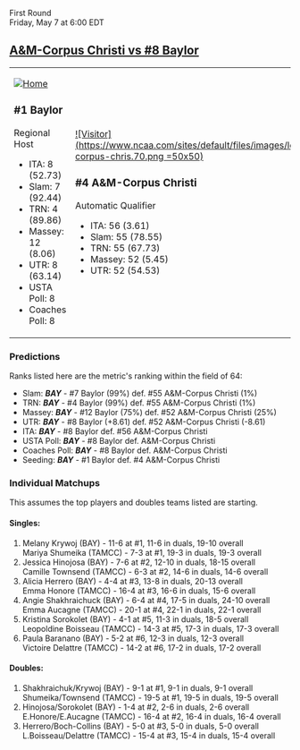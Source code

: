 First Round  
Friday, May 7 at 6:00 EDT
## [A&M-Corpus Christi vs #8 Baylor](https://www.ncaa.com/game/5833654) 

<table><tr><td>  

[![Home](https://www.ncaa.com/sites/default/files/images/logos/schools/b/baylor.70.png)](../index.md)  

### #1 Baylor  

Regional Host  
- ITA: 8 (52.73)  
- Slam: 7 (92.44)  
- TRN: 4 (89.86)  
- Massey: 12 (8.06)  
- UTR: 8 (63.14)  
- USTA Poll: 8  
- Coaches Poll: 8  

</td><td>  

[![Visitor](https://www.ncaa.com/sites/default/files/images/logos/schools/a/am-corpus-chris.70.png =50x50)](../index.md)  

### #4 A&M-Corpus Christi  

Automatic Qualifier  
- ITA: 56 (3.61)  
- Slam: 55 (78.55)  
- TRN: 55 (67.73)  
- Massey: 52 (5.45)  
- UTR: 52 (54.53)  

</td></tr></table>  

### Predictions  

Ranks listed here are the metric's ranking within the field of 64:  
- Slam: ***BAY*** - #7 Baylor (99%) def. #55 A&M-Corpus Christi (1%)  
- TRN: ***BAY*** - #4 Baylor (99%) def. #55 A&M-Corpus Christi (1%)  
- Massey: ***BAY*** - #12 Baylor (75%) def. #52 A&M-Corpus Christi (25%)  
- UTR: ***BAY*** - #8 Baylor (+8.61) def. #52 A&M-Corpus Christi (-8.61)  
- ITA: ***BAY*** - #8 Baylor def. #56 A&M-Corpus Christi  
- USTA Poll: ***BAY*** - #8 Baylor def. A&M-Corpus Christi  
- Coaches Poll: ***BAY*** - #8 Baylor def. A&M-Corpus Christi  
- Seeding: ***BAY*** - #1 Baylor def. #4 A&M-Corpus Christi  

### Individual Matchups  

This assumes the top players and doubles teams listed are starting.  

#### Singles:  
1. Melany Krywoj (BAY) - 11-6 at #1, 11-6 in duals, 19-10 overall  
   Mariya Shumeika (TAMCC) - 7-3 at #1, 19-3 in duals, 19-3 overall
2. Jessica Hinojosa (BAY) - 7-6 at #2, 12-10 in duals, 18-15 overall  
   Camille Townsend (TAMCC) - 6-3 at #2, 14-6 in duals, 14-6 overall
3. Alicia Herrero (BAY) - 4-4 at #3, 13-8 in duals, 20-13 overall  
   Emma Honore (TAMCC) - 16-4 at #3, 16-6 in duals, 15-6 overall
4. Angie Shakhraichuck (BAY) - 6-4 at #4, 17-5 in duals, 24-10 overall  
   Emma Aucagne (TAMCC) - 20-1 at #4, 22-1 in duals, 22-1 overall
5. Kristina Sorokolet (BAY) - 4-1 at #5, 11-3 in duals, 18-5 overall  
   Leopoldine Boisseau (TAMCC) - 14-3 at #5, 17-3 in duals, 17-3 overall
6. Paula Baranano (BAY) - 5-2 at #6, 12-3 in duals, 12-3 overall  
   Victoire Delattre (TAMCC) - 14-2 at #6, 17-2 in duals, 17-2 overall

#### Doubles:  
1. Shakhraichuk/Krywoj (BAY) - 9-1 at #1, 9-1 in duals, 9-1 overall  
   Shumeika/Townsend (TAMCC) - 19-5 at #1, 19-5 in duals, 19-5 overall
2. Hinojosa/Sorokolet (BAY) - 1-4 at #2, 2-6 in duals, 2-6 overall  
   E.Honore/E.Aucagne (TAMCC) - 16-4 at #2, 16-4 in duals, 16-4 overall
3. Herrero/Boch-Collins (BAY) - 5-0 at #3, 5-0 in duals, 5-0 overall  
   L.Boisseau/Delattre (TAMCC) - 15-4 at #3, 15-4 in duals, 15-4 overall